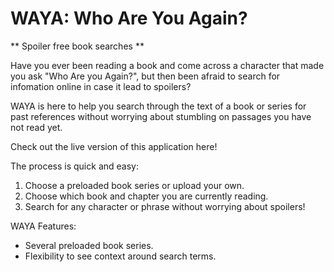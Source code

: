 # WAYA: Who Are You Again?

** Spoiler free book searches **

Have you ever been reading a book and come across a character that made you ask "Who Are you Again?", but then been afraid to search for infomation online in case it lead to spoilers?

WAYA is here to help you search through the text of a book or series for past references without worrying about stumbling on passages you have not read yet.

Check out the live version of this application here!

The process is quick and easy:
 1. Choose a preloaded book series or upload your own.
 2. Choose which book and chapter you are currently reading.
 3. Search for any character or phrase without worrying about spoilers!

WAYA Features:
 - Several preloaded book series.
 - Flexibility to see context around search terms.
